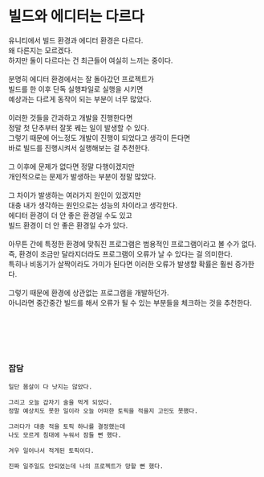 # 빌드와 에디터는 다르다

유니티에서 빌드 환경과 에디터 환경은 다르다.</br>
왜 다른지는 모르겠다.</br>
하지만 둘이 다르다는 건 최근들어 여실히 느끼는 중이다.</br>
</br>
분명히 에디터 환경에서는 잘 돌아갔던 프로젝트가</br>
빌드를 한 이후 단독 실행파일로 실행을 시키면</br>
예상과는 다르게 동작이 되는 부분이 너무 많았다.</br>
</br>
이러한 것들을 간과하고 개발을 진행한다면</br>
정말 첫 단추부터 잘못 꿰는 일이 발생할 수 있다.</br>
그렇기 때문에 어느정도 개발이 진행이 되었다고 생각이 든다면</br>
바로 빌드를 진행시켜서 실행해보는 걸 추천한다.</br>
</br>
그 이후에 문제가 없다면 정말 다행이겠지만</br>
개인적으로는 문제가 발생하는 부분이 정말 많았다.</br>
</br>
그 차이가 발생하는 여러가지 원인이 있겠지만</br>
대충 내가 생각하는 원인으로는 성능의 차이라고 생각한다.</br>
에디터 환경이 더 안 좋은 환경일 수도 있고</br>
빌드 환경이 더 안 좋은 환경일 수가 있다.</br>
</br>
아무튼 간에 특정한 환경에 맞춰진 프로그램은 범용적인 프로그램이라고 볼 수가 없다.</br>
즉, 환경이 조금만 달라지더라도 프로그램이 오류가 날 수 있다는 걸 의미한다.</br>
특히나 비동기가 살짝이라도 가미가 된다면 이러한 오류가 발생할 확률은 훨씬 증가한다.</br>
</br>
그렇기 때문에 환경에 상관없는 프로그램을 개발하던가.</br>
아니라면 중간중간 빌드를 해서 오류가 될 수 있는 부분들을 체크하는 것을 추천한다.</br>
</br>
</br>
</br>
</br>
</br>
### 잡담
```
일단 몸살이 다 낫지는 않았다.

그리고 오늘 갑자기 술을 먹게 되었다.
정말 예상치도 못한 일이라 오늘 어떠한 토픽을 적을지 고민도 못했다.

그러다가 대충 적을 토픽 하나를 결정했는데
나도 모르게 침대에 누워서 잠들 뻔 했다.

겨우 일어나서 적게된 토픽이다.

진짜 일주일도 안되었는데 나의 프로젝트가 망할 뻔 했다.
```